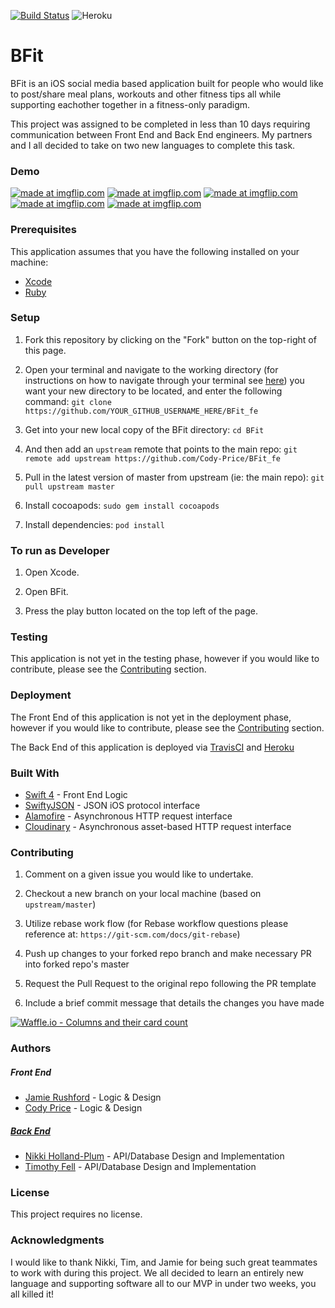 [![Build Status](https://travis-ci.org/mnhollandplum/BFit_be.svg?branch=master)](https://travis-ci.org/mnhollandplum/BFit_be)
![Heroku](https://heroku-badge.herokuapp.com/?app=heroku-badge)


# BFit

BFit is an iOS social media based application built for people who would like to post/share meal plans, workouts and other fitness tips all while supporting eachother together in a fitness-only paradigm. 

This project was assigned to be completed in less than 10 days requiring communication between Front End and Back End engineers. My partners and I all decided to take on two new languages to complete this task.

### Demo

<a href="https://imgflip.com/gif/2yr1qi"><img src="https://i.imgflip.com/2yr1qi.gif" title="made at imgflip.com"/></a>
<a href="https://imgflip.com/gif/2yr21w"><img src="https://i.imgflip.com/2yr21w.gif" title="made at imgflip.com"/></a>
<a href="https://imgflip.com/gif/2yr2e6"><img src="https://i.imgflip.com/2yr2e6.gif" title="made at imgflip.com"/></a>
<a href="https://imgflip.com/gif/2yr2jr"><img src="https://i.imgflip.com/2yr2jr.gif" title="made at imgflip.com"/></a>
<a href="https://imgflip.com/gif/2yr26e"><img src="https://i.imgflip.com/2yr26e.gif" title="made at imgflip.com"/></a>

### Prerequisites

This application assumes that you have the following installed on your machine:
- [Xcode](https://developer.apple.com/xcode/) 
- [Ruby](https://www.ruby-lang.org/en/documentation/installation/)

### Setup

1. Fork this repository by clicking on the "Fork" button on the top-right of this page.

2. Open your terminal and navigate to the working directory (for instructions on how to navigate through your terminal see [here](https://ccrma.stanford.edu/guides/planetccrma/terminal.html)) you want your new directory to be located, and enter the following command:
`git clone https://github.com/YOUR_GITHUB_USERNAME_HERE/BFit_fe`

3. Get into your new local copy of the BFit directory:
`cd BFit`

4. And then add an `upstream` remote that points to the main repo:
`git remote add upstream https://github.com/Cody-Price/BFit_fe`

5. Pull in the latest version of master from upstream (ie: the main repo):
`git pull upstream master`

6. Install cocoapods:
`sudo gem install cocoapods`

7. Install dependencies:
`pod install`

### To run as Developer

1. Open Xcode.

2. Open BFit.

3. Press the play button located on the top left of the page.

### Testing

This application is not yet in the testing phase, however if you would like to contribute, please see the <a href="#contributing">Contributing</a> section.

### Deployment

The Front End of this application is not yet in the deployment phase, however if you would like to contribute, please see the <a href="#contributing">Contributing</a> section.

The Back End of this application is deployed via [TravisCI](https://travis-ci.org/) and [Heroku](https://www.heroku.com/)

### Built With

- [Swift 4](https://swift.org/) - Front End Logic
- [SwiftyJSON](https://github.com/SwiftyJSON/SwiftyJSON) - JSON iOS protocol interface
- [Alamofire](https://github.com/Alamofire/Alamofire) - Asynchronous HTTP request interface
- [Cloudinary](https://cloudinary.com/) - Asynchronous asset-based HTTP request interface

<p id="contributing"></p>

### Contributing

1. Comment on a given issue you would like to undertake.

2. Checkout a new branch on your local machine (based on `upstream/master`)

3. Utilize rebase work flow (for Rebase workflow questions please reference at: `https://git-scm.com/docs/git-rebase`)

4. Push up changes to your forked repo branch and make necessary PR into forked repo's master

5. Request the Pull Request to the original repo following the PR template

6. Include a brief commit message that details the changes you have made

[![Waffle.io - Columns and their card count](https://badge.waffle.io/mnhollandplum/BFit_be.svg?columns=all)](https://waffle.io/mnhollandplum/BFit_be)

### Authors

##### Front End

- [Jamie Rushford](https://github.com/jarushford) - Logic & Design
- [Cody Price](https://github.com/Cody-Price) - Logic & Design

##### [Back End](https://github.com/mnhollandplum/BFit_be)

- [Nikki Holland-Plum](https://github.com/mnhollandplum) - API/Database Design and Implementation
- [Timothy Fell](https://github.com/TimothyFell) - API/Database Design and Implementation

### License

This project requires no license.

### Acknowledgments

I would like to thank Nikki, Tim, and Jamie for being such great teammates to work with during this project. We all decided to learn an entirely new language and supporting software all to our MVP in under two weeks, you all killed it!
